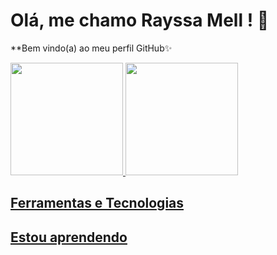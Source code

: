 # Olá, me chamo Rayssa Mell ! 👋 

**Bem vindo(a) ao meu perfil GitHub✨ 

<div>
<a href="https://github.com/rayssamell/rayssamell">
<img loading="lazy" height="180em" src="https://github-readme-stats.vercel.app/api/top-langs/?rayssamell&layout=compact&langs_count=7&theme=dracula"/>
<img loading="lazy" height="180em" src="https://github-readme-stats.vercel.app/api?rayssamell&show_icons=true&theme=dracula&include_all_commits=true&count_private=true"/>
</div>

## Ferramentas e Tecnologias

<link rel="stylesheet" type='text/css' href="https://cdn.jsdelivr.net/gh/devicons/devicon@latest/devicon.min.css" />
<link rel="stylesheet" type='text/css' href="https://cdn.jsdelivr.net/gh/devicons/devicon@latest/devicon.min.css" />
<link rel="stylesheet" type='text/css' href="https://cdn.jsdelivr.net/gh/devicons/devicon@latest/devicon.min.css" />
<link rel="stylesheet" type='text/css' href="https://cdn.jsdelivr.net/gh/devicons/devicon@latest/devicon.min.css" />
<link rel="stylesheet" type='text/css' href="https://cdn.jsdelivr.net/gh/devicons/devicon@latest/devicon.min.css" />

## Estou aprendendo

<link rel="stylesheet" type='text/css' href="https://cdn.jsdelivr.net/gh/devicons/devicon@latest/devicon.min.css" />
<link rel="stylesheet" type='text/css' href="https://cdn.jsdelivr.net/gh/devicons/devicon@latest/devicon.min.css"  width="40" height="40"/>


